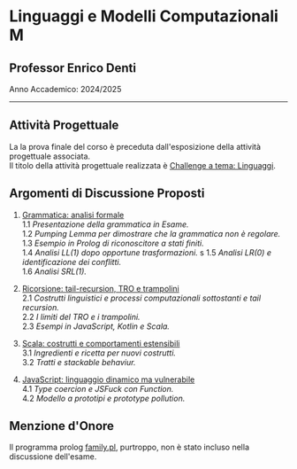 # Linguaggi e Modelli Computazionali M

## Professor Enrico Denti

Anno Accademico: 2024/2025

---

## Attività Progettuale

La la prova finale del corso è preceduta dall'esposizione della attività progettuale associata.  
Il titolo della attività progettuale realizzata è [Challenge a tema: Linguaggi](./attivita-progettuale/).

## Argomenti di Discussione Proposti

1. [Grammatica: analisi formale](./grammar/)  
    1.1 *Presentazione della grammatica in Esame.*  
    1.2 *Pumping Lemma per dimostrare che la grammatica non è regolare.*  
    1.3 *Esempio in Prolog di riconoscitore a stati finiti.*  
    1.4 *Analisi LL(1) dopo opportune trasformazioni.*  s
    1.5 *Analisi LR(0) e identificazione dei conflitti.*  
    1.6 *Analisi SRL(1).*

1. [Ricorsione: tail-recursion, TRO e trampolini](./recursion/)  
    2.1 *Costrutti linguistici e processi computazionali sottostanti e tail recursion.*  
    2.2 *I limiti del TRO e i trampolini.*  
    2.3 *Esempi in JavaScript, Kotlin e Scala.*

1. [Scala: costrutti e comportamenti estensibili](./scala/)  
    3.1 *Ingredienti e ricetta per nuovi costrutti.*  
    3.2 *Tratti e stackable behaviur.*

1. [JavaScript: linguaggio dinamico ma vulnerabile](./javascript/)  
    4.1 *Type coercion e JSFuck con Function.*  
    4.2 *Modello a prototipi e prototype pollution.*

## Menzione d'Onore

Il programma prolog [family.pl](family.pl), purtroppo, non è stato incluso nella discussione dell'esame.